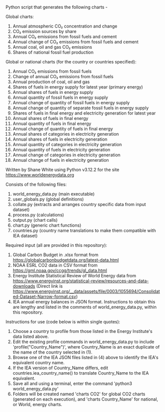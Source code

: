 Python script that generates the following charts -

Global charts:
1. Annual atmospheric CO₂ concentration and change
2. CO₂ emission sources by share
3. Annual CO₂ emissions from fossil fuels and cement
4. Annual change of CO₂ emissions from fossil fuels and cement
5. Annual coal, oil and gas CO₂ emissions
6. Shares of national fossil fuel production


Global or national charts (for the country or countries specified):
1. Annual CO₂ emissions from fossil fuels
2. Change of annual CO₂ emissions from fossil fuels
4. Annual production of coal, oil and gas
5. Shares of fuels in energy supply for latest year (primary energy)
6. Annual shares of fuels in energy supply
7. Annual quantity of fossil fuels in energy supply
8. Annual change of quantity of fossil fuels in energy supply
9. Annual change of quantity of separate fossil fuels in energy supply
10. Shares of fuels in final energy and electricity generation for latest year
11. Annual shares of fuels in final energy
12. Annual quantity of fuels in final energy
13. Annual change of quantity of fuels in final energy
14. Annual shares of categories in electricity generation
15. Annual shares of fuels in electricity generation
16. Annual quantity of categories in electricity generation
17. Annual quantity of fuels in electricity generation
18. Annual change of categories in electricity generation
19. Annual change of fuels in electricity generation

   
Written by Shane White using Python v3.12.2 for the site https://www.worldenergydata.org

Consists of the following files:
1. world_energy_data.py (main executable)
2. user_globals.py (global definitions)
3. collate.py (extracts and arranges country specific data from input dataset)
4. process.py (calculations)
5. output.py (chart calls)
6. chart.py (generic chart functions)
7. countries.py (country name translations to make them compatible with IEA dataset)

Required input (all are provided in this repository):
1. Global Carbon Budget in .xlsx format from https://globalcarbonbudgetdata.org/latest-data.html
2. NOAA ESRL CO2 data in CSV format from https://gml.noaa.gov/ccgg/trends/gl_data.html
3. Energy Institute Statistical Review of World Energy data from
   https://www.energyinst.org/statistical-review/resources-and-data-downloads
(Direct link is https://www.energyinst.org/__data/assets/file/0003/1055694/Consolidated-Dataset-Narrow-format.csv)
4. IEA annual energy balances in JSON format. Instructions to obtain this are lengthy and listed in the comments of
   world_energy_data.py, within this repository.

Instructions for use (code below is within single quotes):
1. Choose a country to profile from those listed in the Energy Institute's data listed above.
2. Edit the existing profile commands in world_energy_data.py to include 'profile("Country_Name")', where Country_Name is an exact
   duplicate of the name of the country selected in (1).
3. Browse one of the IEA JSON files listed in (4) above to identify the IEA's equivalent country name.
4. If the IEA version of Country_Name differs, edit countries.iea_country_name() to translate Country_Name to the IEA equivalent.
5. Save all and using a terminal, enter the command 'python3 world_energy_data.py'
6. Folders will be created named 'charts CO2' for global CO2 charts (generated on each execution), and
   'charts Country_Name' for national, or World, energy charts.

